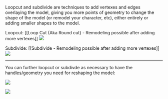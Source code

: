 
Loopcut and subdivide are techniques to add vertexes and edges overlaying the model, giving you more points of geometry to change the shape of the model (or remodel your character, etc), either entirely or adding smaller shapes to the model.

Loopcut:
[[Loop Cut (Aka Round cut) - Remodeling possible after adding more vertexes]]
![](https://i.imgur.com/c97xOgL.png)


Subdivide:
[[Subdivide - Remodeling possible after adding more vertexes]]
![](https://i.imgur.com/l7mgP3I.png)


---

You can further loopcut or subdivde as necessary to have the handles/geometry you need for reshaping the model:

![](https://i.imgur.com/JEA9mrm.png)


![](https://i.imgur.com/puQMfyH.png)

